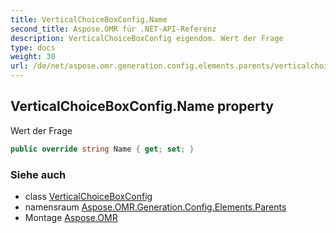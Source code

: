 ```yaml
---
title: VerticalChoiceBoxConfig.Name
second_title: Aspose.OMR für .NET-API-Referenz
description: VerticalChoiceBoxConfig eigendom. Wert der Frage
type: docs
weight: 30
url: /de/net/aspose.omr.generation.config.elements.parents/verticalchoiceboxconfig/name/
---
```

## VerticalChoiceBoxConfig.Name property

Wert der Frage

```csharp
public override string Name { get; set; }
```

### Siehe auch

* class [VerticalChoiceBoxConfig](../)
* namensraum [Aspose.OMR.Generation.Config.Elements.Parents](../../verticalchoiceboxconfig/)
* Montage [Aspose.OMR](../../../)



